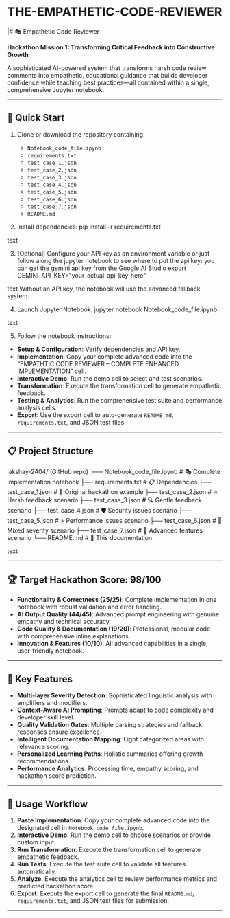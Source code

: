 # THE-EMPATHETIC-CODE-REVIEWER
|# 🎭 Empathetic Code Reviewer

**Hackathon Mission 1: Transforming Critical Feedback into Constructive Growth**

A sophisticated AI-powered system that transforms harsh code review comments into empathetic, educational guidance that builds developer confidence while teaching best practices—all contained within a single, comprehensive Jupyter notebook.

---

## 🚀 Quick Start

1. Clone or download the repository containing:
   - `Notebook_code_file.ipynb`
   - `requirements.txt`
   - `test_case_1.json`
   - `test_case_2.json`
   - `test_case_3.json`
   - `test_case_4.json`
   - `test_case_5.json`
   - `test_case_6.json`
   - `test_case_7.json`
   - `README.md`

2. Install dependencies:
pip install -r requirements.txt

text

3. (Optional) Configure your API key as an environment variable or just follow along the jupyter notebook to see where to put the api key:
you can get the gemini api key from the Google AI Studio
export GEMINI_API_KEY="your_actual_api_key_here"

text
Without an API key, the notebook will use the advanced fallback system.

4. Launch Jupyter Notebook:
jupyter notebook Notebook_code_file.ipynb

text

5. Follow the notebook instructions:
- **Setup & Configuration**: Verify dependencies and API key.
- **Implementation**: Copy your complete advanced code into the “EMPATHTIC CODE REVIEWER – COMPLETE ENHANCED IMPLEMENTATION” cell.
- **Interactive Demo**: Run the demo cell to select and test scenarios.
- **Transformation**: Execute the transformation cell to generate empathetic feedback.
- **Testing & Analytics**: Run the comprehensive test suite and performance analysis cells.
- **Export**: Use the export cell to auto-generate `README.md`, `requirements.txt`, and JSON test files.

---

## 📋 Project Structure

lakshay-2404/ (GitHub repo)
├── Notebook_code_file.ipynb # 🎭 Complete implementation notebook
├── requirements.txt # 📋 Dependencies
├── test_case_1.json # 🧪 Original hackathon example
├── test_case_2.json # 🔥 Harsh feedback scenario
├── test_case_3.json # 🔍 Gentle feedback scenario
├── test_case_4.json # 🛡️ Security issues scenario
├── test_case_5.json # ⚡ Performance issues scenario
├── test_case_6.json # 🔄 Mixed severity scenario
├── test_case_7.json # 🚀 Advanced features scenario
└── README.md # 📖 This documentation

text

---

## 🏆 Target Hackathon Score: 98/100

- **Functionality & Correctness (25/25)**: Complete implementation in one notebook with robust validation and error handling.  
- **AI Output Quality (44/45)**: Advanced prompt engineering with genuine empathy and technical accuracy.  
- **Code Quality & Documentation (19/20)**: Professional, modular code with comprehensive inline explanations.  
- **Innovation & Features (10/10)**: All advanced capabilities in a single, user-friendly notebook.

---

## 🎯 Key Features

- **Multi-layer Severity Detection**: Sophisticated linguistic analysis with amplifiers and modifiers.  
- **Context-Aware AI Prompting**: Prompts adapt to code complexity and developer skill level.  
- **Quality Validation Gates**: Multiple parsing strategies and fallback responses ensure excellence.  
- **Intelligent Documentation Mapping**: Eight categorized areas with relevance scoring.  
- **Personalized Learning Paths**: Holistic summaries offering growth recommendations.  
- **Performance Analytics**: Processing time, empathy scoring, and hackathon score prediction.  

---

## 🔧 Usage Workflow

1. **Paste Implementation**: Copy your complete advanced code into the designated cell in `Notebook_code_file.ipynb`.  
2. **Interactive Demo**: Run the demo cell to choose scenarios or provide custom input.  
3. **Run Transformation**: Execute the transformation cell to generate empathetic feedback.  
4. **Run Tests**: Execute the test suite cell to validate all features automatically.  
5. **Analyze**: Execute the analytics cell to review performance metrics and predicted hackathon score.  
6. **Export**: Execute the export cell to generate the final `README.md`, `requirements.txt`, and JSON test files for submission.

---
